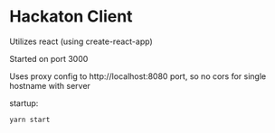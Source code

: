 # Hackaton Client
Utilizes react (using create-react-app)

Started on port 3000

Uses proxy config to http://localhost:8080 port, so no cors for single hostname with server

startup:
```bash
yarn start
```
